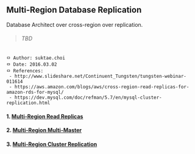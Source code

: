 ## Multi-Region Database Replication
Database Architect over cross-region over replication.

>###### TBD

```
ㅁ Author: suktae.choi
ㅁ Date: 2016.03.02
ㅁ References:
 - http://www.slideshare.net/Continuent_Tungsten/tungsten-webinar-011614
 - https://aws.amazon.com/blogs/aws/cross-region-read-replicas-for-amazon-rds-for-mysql/
 - https://dev.mysql.com/doc/refman/5.7/en/mysql-cluster-replication.html
```

#### 1. [Multi-Region Read Replicas](https://aws.amazon.com/blogs/aws/cross-region-read-replicas-for-amazon-rds-for-mysql/ )


#### 2. [Multi-Region Multi-Master](http://www.slideshare.net/Continuent_Tungsten/tungsten-webinar-011614)



#### 3. [Multi-Region Cluster Replication](https://dev.mysql.com/doc/refman/5.7/en/mysql-cluster-replication.html)
